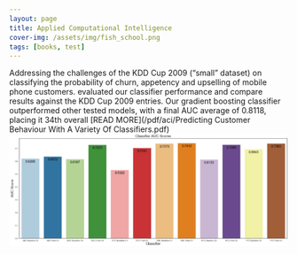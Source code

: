 ```yaml
---
layout: page
title: Applied Computational Intelligence
cover-img: /assets/img/fish_school.png
tags: [books, test]
---
```


Addressing the challenges of the KDD Cup 2009 (“small” dataset) on classifying the probability of churn, appetency and 
upselling of mobile phone customers.  evaluated our classifier performance and compare results against the KDD Cup 2009 
entries. Our gradient boosting classifier outperformed other tested models, with a final AUC average of 0.8118, placing 
it 34th overall [READ MORE](/pdf/aci/Predicting Customer Behaviour With A Variety Of Classifiers.pdf)
<img src="/images/aci/customer_behaviour/fig11.jpg?raw=true"/>